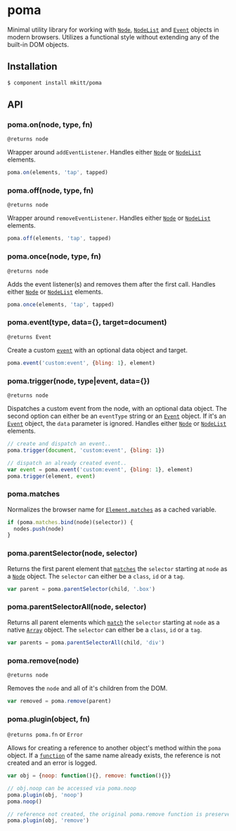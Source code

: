 # poma
Minimal utility library for working with [`Node`][node],
[`NodeList`][nodelist] and [`Event`][event] objects in modern browsers.
Utilizes a functional style without extending any of the built-in DOM
objects.


## Installation

```bash
$ component install mkitt/poma
```


## API

### poma.on(node, type, fn)
`@returns node`

Wrapper around `addEventListener`. Handles either [`Node`][node] or
[`NodeList`][nodelist] elements.


```javascript
poma.on(elements, 'tap', tapped)
```


### poma.off(node, type, fn)
`@returns node`

Wrapper around `removeEventListener`. Handles either [`Node`][node] or
[`NodeList`][nodelist] elements.

```javascript
poma.off(elements, 'tap', tapped)
```


### poma.once(node, type, fn)
`@returns node`

Adds the event listener(s) and removes them after the first call.
Handles either [`Node`][node] or [`NodeList`][nodelist] elements.

```javascript
poma.once(elements, 'tap', tapped)
```

### poma.event(type, data={}, target=document)
`@returns Event`

Create a custom [`event`][event] with an optional data object and
target.

```javascript
poma.event('custom:event', {bling: 1}, element)
```


### poma.trigger(node, type|event, data={})
`@returns node`

Dispatches a custom event from the node, with an optional data object.
The second option can either be an `eventType` string or an
[`Event`][event] object. If it's an [`Event`][event] object, the `data`
parameter is ignored.  Handles either [`Node`][node] or
[`NodeList`][nodelist] elements.

```javascript
// create and dispatch an event..
poma.trigger(document, 'custom:event', {bling: 1})

// dispatch an already created event..
var event = poma.event('custom:event', {bling: 1}, element)
poma.trigger(element, event)
```


### poma.matches
Normalizes the browser name for [`Element.matches`][matches] as a cached
variable.

```javascript
if (poma.matches.bind(node)(selector)) {
  nodes.push(node)
}
```


### poma.parentSelector(node, selector)
Returns the first parent element that [`matches`][matches] the
`selector` starting at `node` as a [`Node`][node] object. The `selector`
can either be a `class`, `id` or a `tag`.

```javascript
var parent = poma.parentSelector(child, '.box')
```


### poma.parentSelectorAll(node, selector)
Returns all parent elements which [`match`][matches] the `selector`
starting at `node` as a native [`Array`][array] object. The `selector`
can either be a `class`, `id` or a `tag`.

```javascript
var parents = poma.parentSelectorAll(child, 'div')
```


### poma.remove(node)
`@returns node`

Removes the `node` and all of it's children from the DOM.

```javascript
var removed = poma.remove(parent)
```


### poma.plugin(object, fn)
`@returns poma.fn` or `Error`

Allows for creating a reference to another object's method within the
`poma` object. If a [`function`][function] of the same name already
exists, the reference is not created and an error is logged.

```javascript
var obj = {noop: function(){}, remove: function(){}}

// obj.noop can be accessed via poma.noop
poma.plugin(obj, 'noop')
poma.noop()

// reference not created, the original poma.remove function is preserved
poma.plugin(obj, 'remove')
```


<!-- Links -->
[node]: https://developer.mozilla.org/en-US/docs/Web/API/Node
[nodelist]: https://developer.mozilla.org/en-US/docs/Web/API/NodeList
[event]: https://developer.mozilla.org/en-US/docs/Web/API/Event
[matches]: https://developer.mozilla.org/en-US/docs/Web/API/Element.matches
[array]: https://developer.mozilla.org/en-US/docs/Web/JavaScript/Reference/Global_Objects/Array
[function]: https://developer.mozilla.org/en-US/docs/Web/JavaScript/Reference/Global_Objects/Function
 

